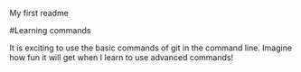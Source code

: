 My first readme

#Learning commands

It is exciting to use the basic commands of git in the command line. Imagine how fun it will get when I learn to use advanced commands!
